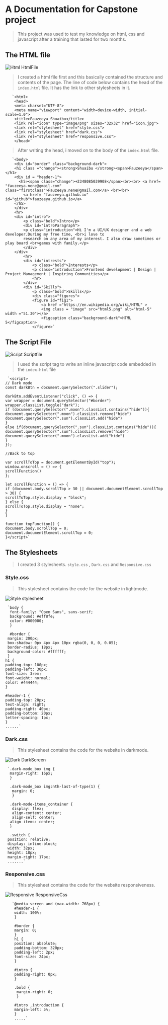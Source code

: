 # A Documentation for Capstone project

> This project was used to test my knowledge on html, css and javascript after a training that lasted for two months. 

## The HTML file

![Html HtmlFile](Screenshot.jpg)

>I created a html file first and this basically contained the structure and contents of the page. The line of code below contains the head of the `index.html` file. It has the link to other stylesheets in it.



       `<html>
		<head>
		<meta charset="UTF-8">
        <meta name="viewport" content="width=device-width, initial-scale=1.0">
        <title>Fauzeeya Shuaibu</title>
        <link rel="icon" type="image/png" sizes="32x32" href="icon.jpg">
        <link rel="stylesheet" href="style.css">
        <link rel="stylesheet" href="dark.css">
        <link rel="stylesheet" href="responsive.css">
		</head>`

>After writing the head, i moved on to the body of the `index.html` file. 



       `<body>
        <div id="border" class="background-dark">
        <h1 class ="change"><strong>Shuaibu </strong><span>Fauzeeya</span></h1>
        <div id = "header-1">
          <h5><span class="change">+2348085039908</span><br><br> <a href= "fauzeeya.nene@gmail.com" class="firstclass">Fauzeeya.nene@gmail.com</a> <br><br>
            <a href= "fauzeeya.github.io" id="github">fauzeeya.github.io</a>
        </h5>
        </div>
        <hr>
        <div id="intro">
            <p class="bold">Intro</p>
            <div id="introParagraph">
            <p class="introduction">Hi I'm a UI/UX designer and a web developer.During my free time, <br>i love to
            research on any area of my interest. I also draw sometimes or play board <br>games with family.</p>
            </div>
        </div>
            <hr>
            <div id="intrests">
                <p class="bold">Interests</p>
                <p class="introduction">Frontend development | Design | Project Management | Inspiring Communities</p>
                <hr>
            </div>
            <div id="Skills">
                <p class="bold">Skills</p>
                <div class="figures">
                <figure id="fig1">
                    <a href ="https://en.wikipedia.org/wiki/HTML" >
                    <img class = "image" src="html5.png" alt="html-5" width ="51.30"></a>
                    <figcaption class="background-dark">HTML 5</figcaption>
                </figure>`

## The Script File

![Script Scriptfile](Screenshot1.jpg)

> I used the script tag to write an inline javascript code embedded in the `index.html` file


     `<script>
    // Dark mode
    const darkBtn = document.querySelector(".slider");

    darkBtn.addEventListener("click", () => {
    var wrapper = document.querySelector("#border")
    wrapper.classList.toggle("dark");
    if (document.querySelector(".moon").classList.contains("hide")){
    document.querySelector(".moon").classList.remove("hide")
    document.querySelector(".sun").classList.add("hide")
    }
    else if(document.querySelector(".sun").classList.contains("hide")){
    document.querySelector(".sun").classList.remove("hide")
    document.querySelector(".moon").classList.add("hide")
    }
    });

    //Back to top

    var scrollToTop = document.getElementById("top");
    window.onscroll = () => {
    scrollFunction()
    };

    let scrollFunction = () => {
    if (document.body.scrollTop > 30 || document.documentElement.scrollTop > 30) {
    scrollToTop.style.display = "block";
    } else {
    scrollToTop.style.display = "none";
    }
    }

    function topFunction() {
    document.body.scrollTop = 0;
    document.documentElement.scrollTop = 0;
    }</script>`

## The Stylesheets
>I created 3 stylesheets. `style.css` , `Dark.css` and `Responsive.css`

### Style.css
>This stylesheet contains the code for the website in lightmode.

![Style stylesheet](Screenshot2.jpg)

     `body {
      font-family: "Open Sans", sans-serif;
      background: #eff8fe;
      color: #000000;
      }

      #border {
     margin: 200px;
     box-shadow: 0px 4px 4px 10px rgba(0, 0, 0, 0.05);
     border-radius: 18px;
     background-color: #ffffff;
     }
    h1 {
    padding-top: 100px;
    padding-left: 30px;
    font-size: 3rem;
    font-weight: normal;
    color: #444444;
    }

    #header-1 {
    padding-top: 20px;
    text-align: right;
    padding-right: 40px;
    padding-bottom: 20px;
    letter-spacing: 1px;
    }
    ......`

### Dark.css
> This stylesheet contains the code for the website in darkmode.

![Dark DarkScreen](Screenshot3.jpg)

     `.dark-mode_box img {
      margin-right: 16px;
      }

      .dark-mode_box img:nth-last-of-type(1) {
       margin: 0;
       }

      .dark-mode-items_container {
       display: flex;
       align-content: center;
       align-self: center;
      align-items: center;
      }

      .switch {
     position: relative;
     display: inline-block;
     width: 32px;
     height: 18px;
     margin-right: 17px;
     .......`

### Responsive.css
>This stylesheet contains the code for the website responsiveness.

![Responsive ResponsiveCss](Screenshot4.jpg)

       `@media screen and (max-width: 768px) {
        #header-1 {
        width: 100%;
        }

        #border {
        margin: 0;
        }
        h1 {
        position: absolute;
        padding-bottom: 320px;
        padding-left: 2px;
        font-size: 24px;
        }

        #intro {
        padding-right: 0px;
        }

        .bold {
         margin-right: 0;
         }

        #intro .introduction {
        margin-left: 5%;
        }
        .....`




